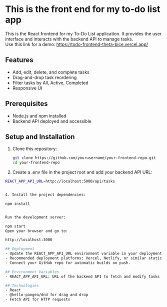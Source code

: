 # This is the front end for my to-do list app

This is the React frontend for my To-Do List application. It provides the user interface and interacts with the backend API to manage tasks.\
Use this link for a demo: https://todo-frontend-theta-bice.vercel.app/

## Features

- Add, edit, delete, and complete tasks
- Drag-and-drop task reordering
- Filter tasks by All, Active, Completed
- Responsive UI

## Prerequisites
- Node.js and npm installed
- Backend API deployed and accessible

## Setup and Installation

1. Clone this repository:

   ```bash
   git clone https://github.com/yourusername/your-frontend-repo.git
   cd your-frontend-repo
   
2. Create a .env file in the project root and add your backend API URL:
```bash
REACT_APP_API_URL=http://localhost:5000/api/tasks


4. Install the project dependencies:

npm install


Run the development server:

npm start
Open your browser and go to:

http://localhost:3000

## Deployment
- Update the REACT_APP_API_URL environment variable in your deployment environment to point to your live backend API.
- Recommended deployment platforms: Vercel, Netlify, or similar static hosting services.
- Connect your GitHub repo for automatic builds on push.

## Environment Variables
- REACT_APP_API_URL: URL of the backend API to fetch and modify tasks

## Technologies
- React
- @hello-pangea/dnd for drag and drop
- Fetch API for HTTP requests

